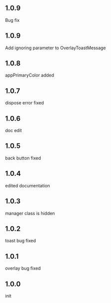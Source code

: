 ## 1.0.9
Bug fix

## 1.0.9
Add ignoring parameter to OverlayToastMessage

## 1.0.8
appPrimaryColor added

## 1.0.7
dispose error fixed

## 1.0.6
doc edit

## 1.0.5
back button fixed

## 1.0.4
edited documentation

## 1.0.3
manager class is hidden

## 1.0.2
toast bug fixed

## 1.0.1
overlay bug fixed

## 1.0.0
init
